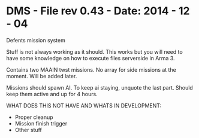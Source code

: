 DMS - File rev 0.43 - Date: 2014 - 12 - 04
===

Defents mission system

Stuff is not always working as it should. This works but you will need to have some knowledge on how to
execute files serverside in Arma 3.

Contains two MAAIN twst missions. No array for side missions at the moment. Will be added later. 

Missions should spawn AI. To keep ai staying, unquote the last part. Should keep them active and up for 4 hours.


WHAT DOES THIS NOT HAVE AND WHATS IN DEVELOPMENT:

- Proper cleanup
- Mission finish trigger
- Other stuff
